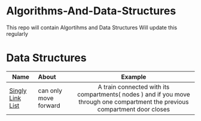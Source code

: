 # Algorithms-And-Data-Structures
This repo will contain Algortihms and Data Structures
Will update this regularly

# Data Structures
| Name                | About | Example |
| --------------------|:------|:-------:|
| [Singly Link List](https://www.geeksforgeeks.org/data-structures/linked-list/singly-linked-list/)| can only move forward | A train connected with its compartments( nodes ) and if you move through one compartment the previous compartment door closes


